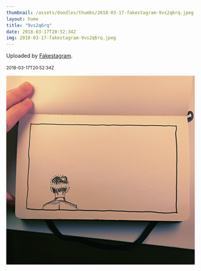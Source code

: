 ```yaml
---
thumbnail: /assets/doodles/thumbs/2018-03-17-fakestagram-9vs2q6rq.jpeg
layout: home
title: "9vs2q6rq"
date: 2018-03-17T20:52:34Z
img: 2018-03-17-fakestagram-9vs2q6rq.jpeg
---
```


Uploaded by [Fakestagram](https://github.com/opyate/fakestagram).

<small>2018-03-17T20:52:34Z</small>

![Uploaded by Fakestagram](/assets/doodles/original/2018-03-17-fakestagram-9vs2q6rq.jpeg)
